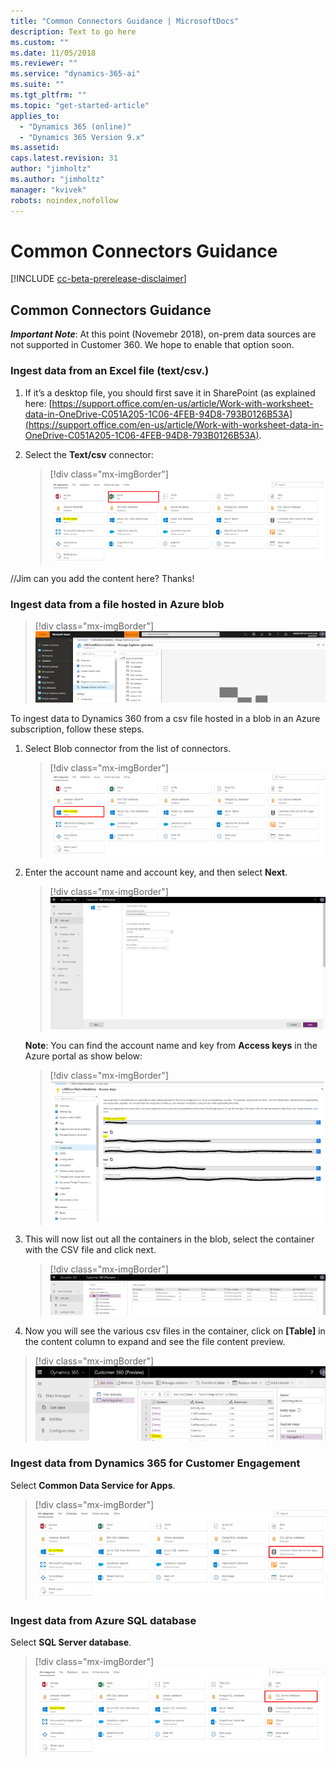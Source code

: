 ```yaml
---
title: "Common Connectors Guidance | MicrosoftDocs"
description: Text to go here
ms.custom: ""
ms.date: 11/05/2018
ms.reviewer: ""
ms.service: "dynamics-365-ai"
ms.suite: ""
ms.tgt_pltfrm: ""
ms.topic: "get-started-article"
applies_to: 
  - "Dynamics 365 (online)"
  - "Dynamics 365 Version 9.x"
ms.assetid: 
caps.latest.revision: 31
author: "jimholtz"
ms.author: "jimholtz"
manager: "kvivek"
robots: noindex,nofollow
---
```

# Common Connectors Guidance

[!INCLUDE [cc-beta-prerelease-disclaimer](../includes/cc-beta-prerelease-disclaimer.md)]

## Common Connectors Guidance

***Important Note***: At this point (Novemebr 2018), on-prem data sources are not supported in Customer 360. 
We hope to enable that option soon.

### Ingest data from an Excel file (text/csv.)

1. If it’s a desktop file, you should first save it in SharePoint (as explained here: [https://support.office.com/en-us/article/Work-with-worksheet-data-in-OneDrive-C051A205-1C06-4FEB-94D8-793B0126B53A](https://support.office.com/en-us/article/Work-with-worksheet-data-in-OneDrive-C051A205-1C06-4FEB-94D8-793B0126B53A).

2. Select the **Text/csv** connector:

   > [!div class="mx-imgBorder"] 
   > ![](media/connector-excel.png "Select Excel")




//Jim can you add the content here? Thanks!




### Ingest data from a file hosted in Azure blob

   > [!div class="mx-imgBorder"] 
   > ![](media/connector-azure-storage.png "Select Azure Blobs")

To ingest data to Dynamics 360 from a csv file hosted in a blob in an Azure subscription, follow these steps.

1. Select Blob connector from the list of connectors.

   > [!div class="mx-imgBorder"] 
   > ![](media/connector-azure-blobs.png "Select Azure Blobs")

2. Enter the account name and account key, and then select **Next**.

   > [!div class="mx-imgBorder"] 
   > ![](media/connector-azure-blobs-account-name-key.png "Enter Blob account name and key")

   **Note**: You can find the account name and key from **Access keys** in the Azure portal as show below: 

   > [!div class="mx-imgBorder"] 
   > ![](media/connector-azure-blobs-access-keys.png "Blob access keys")

3. This will now list out all the containers in the blob, select the container with the CSV file and click next. 

   > [!div class="mx-imgBorder"] 
   > ![](media/connector-azure-blobs-container.png "Get data tile")

4.	Now you will see the various csv files in the container, click on **[Table]** in the content column to expand and see the file content preview. 

   > [!div class="mx-imgBorder"] 
   > ![](media/connector-azure-blobs-preview.png "Get data tile")
   
### Ingest data from Dynamics 365 for Customer Engagement

Select **Common Data Service for Apps**.

> [!div class="mx-imgBorder"] 
> ![](media/connector-cds.png "Select Common Data Service")

### Ingest data from Azure SQL database

Select **SQL Server database**.

> [!div class="mx-imgBorder"] 
> ![](media/connector-sql-database.png "Select SQL database")
